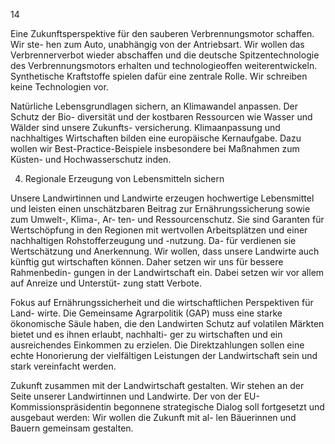  
14 
 
Eine Zukunftsperspektive für den sauberen Verbrennungsmotor schaffen. Wir ste-
hen zum Auto, unabhängig von der Antriebsart. Wir wollen das Verbrennerverbot wieder 
abschaffen und die deutsche Spitzentechnologie des Verbrennungsmotors erhalten und 
technologieoffen weiterentwickeln. Synthetische Kraftstoffe spielen dafür eine zentrale 
Rolle. Wir schreiben keine Technologien vor. 
 
Natürliche Lebensgrundlagen sichern, an Klimawandel anpassen. Der Schutz der Bio-
diversität und der kostbaren Ressourcen wie Wasser und Wälder sind unsere Zukunfts-
versicherung. Klimaanpassung und nachhaltiges Wirtschaften bilden eine europäische 
Kernaufgabe. Dazu wollen wir Best-Practice-Beispiele insbesondere bei Maßnahmen 
zum Küsten- und Hochwasserschutz inden. 
 
4. Regionale Erzeugung von Lebensmitteln sichern 
 
Unsere Landwirtinnen und Landwirte erzeugen hochwertige Lebensmittel und leisten 
einen unschätzbaren Beitrag zur Ernährungssicherung sowie zum Umwelt-, Klima-, Ar-
ten- und Ressourcenschutz. Sie sind Garanten für Wertschöpfung in den Regionen mit 
wertvollen Arbeitsplätzen und einer nachhaltigen Rohstofferzeugung und -nutzung. Da-
für verdienen sie Wertschätzung und Anerkennung. Wir wollen, dass unsere Landwirte 
auch künftig gut wirtschaften können. Daher setzen wir uns für bessere Rahmenbedin-
gungen in der Landwirtschaft ein. Dabei setzen wir vor allem auf Anreize und Unterstüt-
zung statt Verbote. 
 
Fokus auf Ernährungssicherheit und die wirtschaftlichen Perspektiven für Land-
wirte. Die Gemeinsame Agrarpolitik (GAP) muss eine starke ökonomische Säule haben, 
die den Landwirten Schutz auf volatilen Märkten bietet und es ihnen erlaubt, nachhalti-
ger zu wirtschaften und ein ausreichendes Einkommen zu erzielen. Die Direktzahlungen 
sollen eine echte Honorierung der vielfältigen Leistungen der Landwirtschaft sein und 
stark vereinfacht werden. 
 
Zukunft zusammen mit der Landwirtschaft gestalten. Wir stehen an der Seite unserer 
Landwirtinnen und Landwirte. Der von der EU-Kommissionspräsidentin begonnene 
strategische Dialog soll fortgesetzt und ausgebaut werden: Wir wollen die Zukunft mit al-
len Bäuerinnen und Bauern gemeinsam gestalten. 
 

